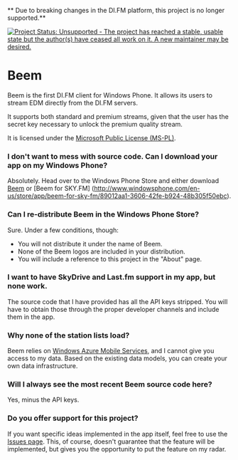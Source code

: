 ** Due to breaking changes in the DI.FM platform, this project is no longer supported.**

[![Project Status: Unsupported - The project has reached a stable, usable state but the author(s) have ceased all work on it. A new maintainer may be desired.](http://www.repostatus.org/badges/latest/unsupported.svg)](http://www.repostatus.org/#unsupported)

Beem
====

Beem is the first DI.FM client for Windows Phone. It allows its users to stream EDM directly from the DI.FM servers.

It supports both standard and premium streams, given that the user has the secret key necessary to unlock the 
premium quality stream.

It is licensed under the [Microsoft Public License (MS-PL)](http://www.microsoft.com/en-us/openness/licenses.aspx).

### I don't want to mess with source code. Can I download your app on my Windows Phone?

Absolutely. Head over to the Windows Phone Store and either download [Beem](http://www.windowsphone.com/en-us/store/app/beem-plus/8433ad41-9a4e-46ff-ba33-340d265f53d5) or [Beem for SKY.FM] (http://www.windowsphone.com/en-us/store/app/beem-for-sky-fm/89012aa1-3606-42fe-b924-48b305f50ebc).

### Can I re-distribute Beem in the Windows Phone Store?
Sure. Under a few conditions, though:
- You will not distribute it under the name of Beem.
- None of the Beem logos are included in your distribution.
- You will include a reference to this project in the "About" page.

### I want to have SkyDrive and Last.fm support in my app, but none work.
The source code that I have provided has all the API keys stripped. You will have to obtain those through the proper developer channels and include them in the app.

### Why none of the station lists load?
Beem relies on [Windows Azure Mobile Services](http://www.windowsazure.com/en-us/develop/mobile/), and I cannot give you access to my data. Based on the existing data models, you can create your own data infrastructure.

### Will I always see the most recent Beem source code here?
Yes, minus the API keys.

### Do you offer support for this project?
If you want specific ideas implemented in the app itself, feel free to use the [Issues page](https://github.com/dend/beem/issues). This, of course, doesn't guarantee that the feature will be implemented, but gives you the opportunity to put the feature on my radar.
